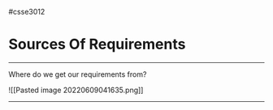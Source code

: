 #csse3012 
# Sources Of Requirements
___
Where do we get our requirements from?

![[Pasted image 20220609041635.png]]

___

